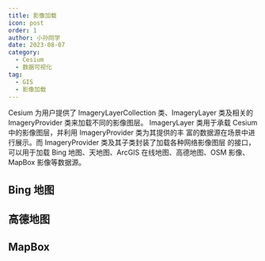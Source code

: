 ```yaml
---
title: 影像加载
icon: post
order: 1
author: 小孙同学
date: 2023-08-07
category:
  - Cesium
  - 数据可视化
tag:
  - GIS
  - 影像加载
---
```


Cesium 为用户提供了 ImageryLayerCollection 类、ImageryLayer 类及相关的 ImageryProvider
类来加载不同的影像图层。
ImageryLayer 类用于承载 Cesium 中的影像图层，并利用 ImageryProvider 类为其提供的丰
富的数据源在场景中进行展示。而 ImageryProvider 类及其子类封装了加载各种网络影像图层
的接口，可以用于加载 Bing 地图、天地图、ArcGIS 在线地图、高德地图、OSM 影像、
MapBox 影像等数据源。

## Bing 地图

## 高德地图

## MapBox
